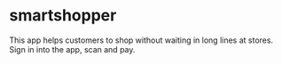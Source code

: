 # smartshopper
This app helps customers to shop without waiting in long lines at stores. Sign in into the app, scan and pay. 
